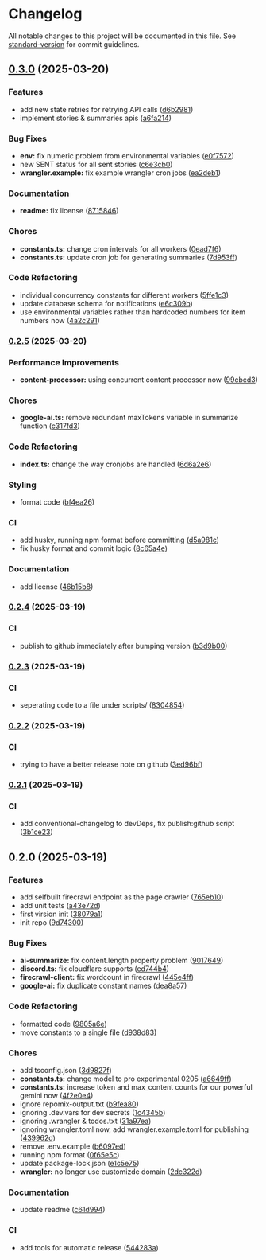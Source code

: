# Changelog

All notable changes to this project will be documented in this file. See [standard-version](https://github.com/conventional-changelog/standard-version) for commit guidelines.

## [0.3.0](https://github.com/Ahacad/hn-summarizer/compare/v0.2.5...v0.3.0) (2025-03-20)


### Features

* add new state retries for retrying API calls ([d6b2981](https://github.com/Ahacad/hn-summarizer/commit/d6b2981f2384be25c506c3f49f68b7dbe7caaf11))
* implement stories & summaries apis ([a6fa214](https://github.com/Ahacad/hn-summarizer/commit/a6fa21450085f401d8d5e0f25561a5635ab3b8f7))


### Bug Fixes

* **env:** fix numeric problem from environmental variables ([e0f7572](https://github.com/Ahacad/hn-summarizer/commit/e0f7572f12a165224ad05a86f32ec1be4f5e25bd))
* new SENT status for all sent stories ([c6e3cb0](https://github.com/Ahacad/hn-summarizer/commit/c6e3cb0f0545e4f004c0bb830138448be4bb2755))
* **wrangler.example:** fix example wrangler cron jobs ([ea2deb1](https://github.com/Ahacad/hn-summarizer/commit/ea2deb1158a99571a0c891690cd1d85811367a64))


### Documentation

* **readme:** fix license ([8715846](https://github.com/Ahacad/hn-summarizer/commit/8715846bdff332030c744a8a3558b2a398ff6020))


### Chores

* **constants.ts:** change cron intervals for all workers ([0ead7f6](https://github.com/Ahacad/hn-summarizer/commit/0ead7f6a4030c8b4883bc7d5d2d768ef849d58cf))
* **constants.ts:** update cron job for generating summaries ([7d953ff](https://github.com/Ahacad/hn-summarizer/commit/7d953ff11862bf453d0624a23038ddf22f39329c))


### Code Refactoring

* individual concurrency constants for different workers ([5ffe1c3](https://github.com/Ahacad/hn-summarizer/commit/5ffe1c390b23f6fd5213542c0ddb2db98f5761a6))
* update database schema for notifications ([e6c309b](https://github.com/Ahacad/hn-summarizer/commit/e6c309bf92bc514a66d885d61ec713b54d1a07fc))
* use environmental variables rather than hardcoded numbers for item numbers now ([4a2c291](https://github.com/Ahacad/hn-summarizer/commit/4a2c291ca427fcc53cf9fa74267ef7094207520f))

### [0.2.5](https://github.com/Ahacad/hn-summarizer/compare/v0.2.4...v0.2.5) (2025-03-20)


### Performance Improvements

* **content-processor:** using concurrent content processor now ([99cbcd3](https://github.com/Ahacad/hn-summarizer/commit/99cbcd33230f6083344681f09c7e20ff34d437bf))


### Chores

* **google-ai.ts:** remove redundant maxTokens variable in summarize function ([c317fd3](https://github.com/Ahacad/hn-summarizer/commit/c317fd32925da7911e4cc29cf754cf1102e31cb1))


### Code Refactoring

* **index.ts:** change the way cronjobs are handled ([6d6a2e6](https://github.com/Ahacad/hn-summarizer/commit/6d6a2e6c35fa3855ff7e8b6600146e6ef660f199))


### Styling

* format code ([bf4ea26](https://github.com/Ahacad/hn-summarizer/commit/bf4ea2631f7e3b1cc585d267b0d98a85cb1c0342))


### CI

* add husky, running npm format before committing ([d5a981c](https://github.com/Ahacad/hn-summarizer/commit/d5a981cdd0bd3e353656295f7a4eb4fd19bb1419))
* fix husky format and commit logic ([8c65a4e](https://github.com/Ahacad/hn-summarizer/commit/8c65a4e6c890b28f134b035c09ae9f354d89af5a))


### Documentation

* add license ([46b15b8](https://github.com/Ahacad/hn-summarizer/commit/46b15b82b9bacc3a2a74e3200676d95fbbe50856))

### [0.2.4](https://github.com/Ahacad/hn-summarizer/compare/v0.2.3...v0.2.4) (2025-03-19)


### CI

* publish to github immediately after bumping version ([b3d9b00](https://github.com/Ahacad/hn-summarizer/commit/b3d9b0067f60cf31b669a1c815bd6fb6831992f1))

### [0.2.3](https://github.com/Ahacad/hn-summarizer/compare/v0.2.2...v0.2.3) (2025-03-19)


### CI

* seperating code to a file under scripts/ ([8304854](https://github.com/Ahacad/hn-summarizer/commit/83048548b102666a73c240f9f1d53f2921c915e4))

### [0.2.2](https://github.com/Ahacad/hn-summarizer/compare/v0.2.1...v0.2.2) (2025-03-19)


### CI

* trying to have a better release note on github ([3ed96bf](https://github.com/Ahacad/hn-summarizer/commit/3ed96bf4a03df8a1fd43846e0f47749c0314e965))

### [0.2.1](https://github.com/Ahacad/hn-summarizer/compare/v0.2.0...v0.2.1) (2025-03-19)


### CI

* add conventional-changelog to devDeps, fix publish:github script ([3b1ce23](https://github.com/Ahacad/hn-summarizer/commit/3b1ce23f69d115567b91c02acac76425d0c4850a))

## 0.2.0 (2025-03-19)


### Features

* add selfbuilt firecrawl endpoint as the page crawler ([765eb10](https://github.com/Ahacad/hn-summarizer/commit/765eb10e0a3fa87d24bf8c09702388c614f9c86b))
* add unit tests ([a43e72d](https://github.com/Ahacad/hn-summarizer/commit/a43e72d4eb610a159a1112fb0b7fa744c29ca11f))
* first virsion init ([38079a1](https://github.com/Ahacad/hn-summarizer/commit/38079a1ed4728e51a9d509c0ee1256c6c0103cf3))
* init repo ([9d74300](https://github.com/Ahacad/hn-summarizer/commit/9d74300d8b598e538aa09b67162e59a624fb5d02))


### Bug Fixes

* **ai-summarize:** fix content.length property problem ([9017649](https://github.com/Ahacad/hn-summarizer/commit/90176492318812f3425f885b1b536a19b362d297))
* **discord.ts:** fix cloudflare supports ([ed744b4](https://github.com/Ahacad/hn-summarizer/commit/ed744b4464680087b39b211345b2b56016153c57))
* **firecrawl-client:** fix wordcount in firecrawl ([445e4ff](https://github.com/Ahacad/hn-summarizer/commit/445e4ffb626e95023c72ed6e37471d1381a34052))
* **google-ai:** fix duplicate constant names ([dea8a57](https://github.com/Ahacad/hn-summarizer/commit/dea8a57abc00152637caab94e6470539af7eff5e))


### Code Refactoring

* formatted code ([9805a6e](https://github.com/Ahacad/hn-summarizer/commit/9805a6e46625343ae0ae77c5fb9c70f8a6d9f51b))
* move constants to a single file ([d938d83](https://github.com/Ahacad/hn-summarizer/commit/d938d83141497ee394d0a74954732d418bbc7004))


### Chores

* add tsconfig.json ([3d9827f](https://github.com/Ahacad/hn-summarizer/commit/3d9827f5216bd575ccba991530a28edffc68d071))
* **constants.ts:** change model to pro experimental 0205 ([a6649ff](https://github.com/Ahacad/hn-summarizer/commit/a6649fffe28877afa410178d1853777ed7bfaecb))
* **constants.ts:** increase token and max_content counts for our powerful gemini now ([4f2e0e4](https://github.com/Ahacad/hn-summarizer/commit/4f2e0e4ad708a0cdff2ed7a800343867cb9b2a7f))
* ignore repomix-output.txt ([b9fea80](https://github.com/Ahacad/hn-summarizer/commit/b9fea80138759b34fb5a03f5d47b718fde020ab1))
* ignoring .dev.vars for dev secrets ([1c4345b](https://github.com/Ahacad/hn-summarizer/commit/1c4345b9dba706aa5b789dbfbedc4e2a4b4f5c94))
* ignoring .wrangler & todos.txt ([31a97ea](https://github.com/Ahacad/hn-summarizer/commit/31a97eaad136cbb10b74284447c077dca3096d60))
* ignoring wrangler.toml now, add wrangler.example.toml for publishing ([439962d](https://github.com/Ahacad/hn-summarizer/commit/439962da3fe767e5d7febe9759acada6989a9f2e))
* remove .env.example ([b6097ed](https://github.com/Ahacad/hn-summarizer/commit/b6097ede7e07434f93bd08b0cc3ff549ea4fe038))
* running npm format ([0f65e5c](https://github.com/Ahacad/hn-summarizer/commit/0f65e5cc6579d15b31e1f4f3092fd5f8551edf59))
* update package-lock.json ([e1c5e75](https://github.com/Ahacad/hn-summarizer/commit/e1c5e75f5a4b17344866c420c277a747f658844b))
* **wrangler:** no longer use customizde domain ([2dc322d](https://github.com/Ahacad/hn-summarizer/commit/2dc322d370c9971d9bf5e09be99eac4a43d6e49c))


### Documentation

* update readme ([c61d994](https://github.com/Ahacad/hn-summarizer/commit/c61d994a63623ad5c986eb0a16d64513ab9fb73c))


### CI

* add tools for automatic release ([544283a](https://github.com/Ahacad/hn-summarizer/commit/544283ab33367645517e3a991bfff36527f59822))
